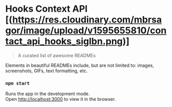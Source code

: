 # Hooks Context API [(https://res.cloudinary.com/mbrsagor/image/upload/v1595655810/contact_api_hooks_siglbn.png)]
> A curated list of awesome READMEs

Elements in beautiful READMEs include, but are not limited to: images, screenshots, GIFs, text formatting, etc.


### `npm start`

Runs the app in the development mode.<br />
Open [http://localhost:3000](http://localhost:3000) to view it in the browser.
